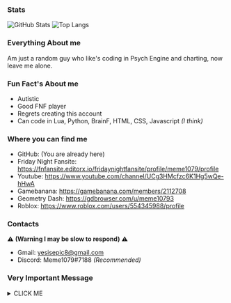 ### Stats
![GitHub Stats](https://github-readme-stats.vercel.app/api?username=Meme1079&theme=merko)
![Top Langs](https://github-readme-stats.vercel.app/api/top-langs/?username=Meme1079&layout=compact&theme=merko)

### Everything About me 
Am just a random guy who like's coding in Psych Engine and charting, now leave me alone.

### Fun Fact's About me
- Autistic
- Good FNF player
- Regrets creating this account
- Can code in Lua, Python, BrainF, HTML, CSS, Javascript _(I think)_

### Where you can find me 
- GitHub: (You are already here)
- Friday Night Fansite: https://fnfansite.editorx.io/fridaynightfansite/profile/meme1079/profile
- Youtube: https://www.youtube.com/channel/UCg3HMcfzc6K1Hg5wQe-hHwA
- Gamebanana: https://gamebanana.com/members/2112708
- Geometry Dash: https://gdbrowser.com/u/meme10793
- Roblox: https://www.roblox.com/users/554345988/profile

### Contacts 
⚠️ **(Warning I may be slow to respond)** ⚠️
- Gmail: yesisepic8@gmail.com
- Discord: Meme1079#7188 _(Recommended)_

### Very Important Message
<details><summary>CLICK ME</summary>
<p>

![image](https://user-images.githubusercontent.com/101881784/179900994-afdaffe8-9144-4025-85bc-90b8d5da45bd.png)

</p>
</details>
